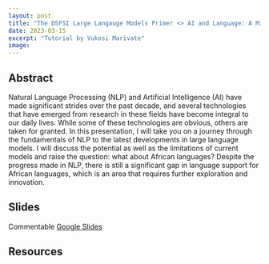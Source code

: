 ```yaml
---
layout: post
title: "The DSFSI Large Langauge Models Primer <> AI and Language: A Mirror to Ourselves - Understanding how we got to ChatGPT and what it actually means"
date: 2023-03-15
excerpt: "Tutorial by Vukosi Marivate"
image: 
---
```


## Abstract

Natural Language Processing (NLP) and Artificial Intelligence (AI) have made significant strides over the past decade, and several technologies that have emerged from research in these fields have become integral to our daily lives. While some of these technologies are obvious, others are taken for granted. In this presentation, I will take you on a journey through the fundamentals of NLP to the latest developments in large language models. I will discuss the potential as well as the limitations of current models and raise the question: what about African languages? Despite the progress made in NLP, there is still a significant gap in language support for African languages, which is an area that requires further exploration and innovation.

## Slides

Commentable [Google Slides](https://docs.google.com/presentation/d/1Ad3vv-5OIqJvaqdsEkx1e0mOSPXcRoZUZ1PwEB4-6iQ/edit?usp=sharing)

## Resources
